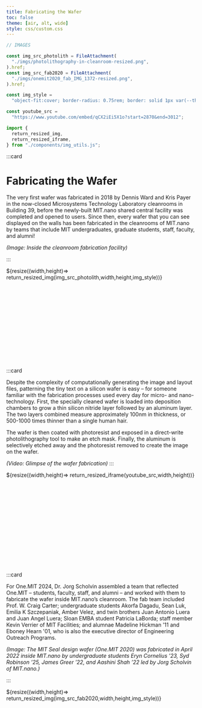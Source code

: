 ```yaml
---
title: Fabricating the Wafer
toc: false
theme: [air, alt, wide]
style: css/custom.css
---
```


```js
// IMAGES

const img_src_photolith = FileAttachment(
  "./imgs/photolithography-in-cleanroom-resized.png",
).href;
const img_src_fab2020 = FileAttachment(
  "./imgs/onemit2020_fab_IMG_1372-resized.png",
).href;

const img_style =
  "object-fit:cover; border-radius: 0.75rem; border: solid 1px var(--theme-foreground-faintest);";

const youtube_src =
  "https://www.youtube.com/embed/qCX2iEi5X1o?start=2870&end=3012";

import {
  return_resized_img,
  return_resized_iframe,
} from "./components/img_utils.js";
```

<div class= "grid grid-cols-2" style="grid-auto-rows: auto;">
  
:::card

# Fabricating the Wafer

The very first wafer was fabricated in 2018 by Dennis Ward and Kris Payer in the now-closed Microsystems Technology Laboratory cleanrooms in Building 39, before the newly-built MIT.nano shared central facility was completed and opened to users.
Since then, every wafer that you can see displayed on the walls has been fabricated in the cleanrooms of MIT.nano by teams that include MIT undergraduates, graduate students, staff, faculty, and alumni!

_(Image: Inside the cleanroom fabrication facility)_

:::

<div style="min-height:250px;">
  ${resize((width,height)=> return_resized_img(img_src_photolith,width,height,img_style))}
</div>

:::card

Despite the complexity of computationally generating the image and layout files, patterning the tiny text on a silicon wafer is easy &ndash; for someone familiar with the fabrication processes used every day for micro- and nano-technology.
First, the specially cleaned wafer is loaded into deposition chambers to grow a thin silicon nitride layer followed by an aluminum layer.
The two layers combined measure approximately 100nm in thickness, or 500-1000 times thinner than a single human hair.

The wafer is then coated with photoresist and exposed in a direct-write photolithography tool to make an etch mask.
Finally, the aluminum is selectively etched away and the photoresist removed to create the image on the wafer.

_(Video: Glimpse of the wafer fabrication)_
:::

<div style="min-height:250px;">
  ${resize((width,height)=> return_resized_iframe(youtube_src,width,height))}
</div>

:::card

For One.MIT 2024, Dr. Jorg Scholvin assembled a team that reflected One.MIT &ndash; students, faculty, staff, and alumni &ndash; and worked with them to fabricate the wafer inside MIT.nano’s cleanroom.
The fab team included Prof. W. Craig Carter; undergraduate students Akorfa Dagadu, Sean Luk, Emilia K Szczepaniak, Amber Velez, and twin brothers Juan Antonio Luera and Juan Angel Luera; Sloan EMBA student Patricia LaBorda; staff member Kevin Verrier of MIT Facilities; and alumnae Madeline Hickman '11 and Eboney Hearn '01, who is also the executive director of Engineering Outreach Programs.

_(Image: The MIT Seal design wafer (One.MIT 2020) was fabricated in April 2022 inside MIT.nano by undergraduate students Eryn Cornelius ’23, Syd Robinson ’25, James Greer ’22, and Aashini Shah ’22 led by Jorg Scholvin of MIT.nano.)_

:::

<div style="min-height:250px;">
  ${resize((width,height)=> return_resized_img(img_src_fab2020,width,height,img_style))}
</div>

</div>
